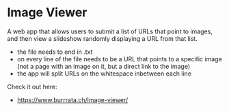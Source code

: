 # Image Viewer

A web app that allows users to submit a list of URLs that point to images, and then view a slideshow randomly displaying a URL from that list.
- the file needs to end in .txt
- on every line of the file needs to be a URL that points to a specific image (not a page with an image on it, but a direct link to the image)
- the app will split URLs on the whitespace inbetween each line

Check it out here:

- https://www.burrrata.ch/image-viewer/
